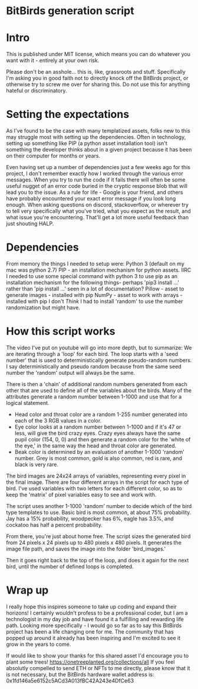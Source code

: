 # BitBirds generation script
# Intro
This is published under MIT license, which means you can do whatever you want with it - entirely at your own risk.

Please don't be an asshole... this is, like, grassroots and stuff. Specifically I'm asking you in good faith not to directly knock off the BitBirds project, or otherwise try to screw me over for sharing this. Do not use this for anything hateful or discriminatory.

# Setting the expectations
As I've found to be the case with many templatized assets, folks new to this may struggle most with setting up the dependencies. Often in technology, setting up something like PIP (a python asset installation tool) isn't something the developer thinks about in a given project because it has been on their computer for months or years. 

Even having set up a number of dependencies just a few weeks ago for this project, I don't remember exactly how I worked through the various error messages. When you try to run the code if it fails there will often be some useful nugget of an error code buried in the cryptic response blob that will lead you to the issue. As a rule for life - Google is your friend, and others have probably encountered your exact error message if you look long enough. When asking questions on discord, stackoverflow, or wherever try to tell very specifically what you've tried, what you expect as the result, and what issue you're encountering. That'll get a lot more useful feedback than just shouting HALP.

# Dependencies
From memory the things I needed to setup were:
Python 3 (default on my mac was python 2.7)
PIP - an installation mechanism for python assets. 
IIRC I needed to use some special command with python 3 to use pip as an installation mechanism for the following things- perhaps 'pip3 install ...' rather than 'pip install ...' seen in a lot of documentation?
Pillow - asset to generate images - installed with pip
NumPy - asset to work with arrays - installed with pip
I don't *Think* I had to install 'random' to use the number randomization but might have.

# How this script works
The video I've put on youtube will go into more depth, but to summarize:
We are iterating through a 'loop' for each bird. The loop starts with a 'seed number' that is used to deterministically generate pseudo-random numbers. I say deterministically and pseudo random because from the same seed number the 'random' output will always be the same. 

There is then a 'chain' of additional random numbers generated from each other that are used to define all of the variables about the birds. Many of the attributes generate a random number between 1-1000 and use that for a logical statement.

- Head color and throat color are a random 1-255 number generated into each of the 3 RGB values in a color.
- Eye color looks at a random number between 1-1000 and if it's 47 or less, will give the bird crazy eyes. Crazy eyes always have the same pupil color (154, 0, 0) and then generate a random color for the 'white of the eye,' in the same way the head and throat color are generated.
- Beak color is determined by an evaluation of another 1-1000 'random' number. Grey is most common, gold is also common, red is rare, and black is very rare.

The bird images are 24x24 arrays of variables, representing every pixel in the final image. There are four different arrays in the script for each type of bird. I've used variables with two letters for each different color, so as to keep the 'matrix' of pixel variables easy to see and work with. 

The script uses another 1-1000 'random' number to decide which of the bird type templates to use. Basic bird is most common, at about 75% probability. Jay has a 15% probability, woodpecker has 6%, eagle has 3.5%, and cockatoo has half a percent probability.

From there, you're just about home free. The script sizes the generated bird from 24 pixels x 24 pixels up to 480 pixels x 480 pixels. It generates the image file path, and saves the image into the folder 'bird_images.'

Then it goes right back to the top of the loop, and does it again for the next bird, until the number of defined loops is completed. 

# Wrap up
I really hope this inspires someone to take up coding and expand their horizons! I certainly wouldn't profess to be a professional coder, but I am a technologist in my day job and have found it a fulfilling and rewarding life path.  Looking more specifically - I would go so far as to say this BitBirds project has been a life changing one for me. The community that has popped up around it already has been inspiring and I'm excited to see it grow in the years to come.

If would like to show your thanks for this shared asset I'd encourage you to plant some trees! https://onetreeplanted.org/collections/all
If you feel absolutly compelled to send ETH or NFTs to me directly, please know that it is not necessary, but the BitBirds hardware wallet address is: 0x1fd146a5e6152c5ACd3A013fBC42A243e4DfCe63

